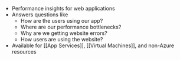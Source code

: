 * Performance insights for web applications
* Answers questions like
	* How are the users using our app?
	* Where are our performance bottlenecks?
	* Why are we getting website errors?
	* How users are using the website?
* Available for [[App Services]], [[Virtual Machines]], and non-Azure resources